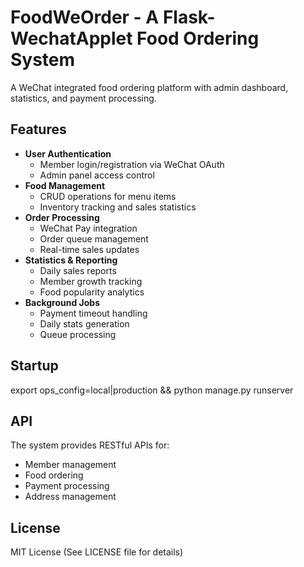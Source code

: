 # FoodWeOrder - A Flask-WechatApplet Food Ordering System

A WeChat integrated food ordering platform with admin dashboard, statistics, and payment processing.

## Features

- **User Authentication**
  - Member login/registration via WeChat OAuth
  - Admin panel access control
- **Food Management**
  - CRUD operations for menu items
  - Inventory tracking and sales statistics
- **Order Processing**
  - WeChat Pay integration
  - Order queue management
  - Real-time sales updates
- **Statistics & Reporting**
  - Daily sales reports
  - Member growth tracking
  - Food popularity analytics
- **Background Jobs**
  - Payment timeout handling
  - Daily stats generation
  - Queue processing

## Startup

export ops_config=local|production && python manage.py runserver

## API

The system provides RESTful APIs for:
- Member management 
- Food ordering
- Payment processing
- Address management


## License

MIT License (See LICENSE file for details)
